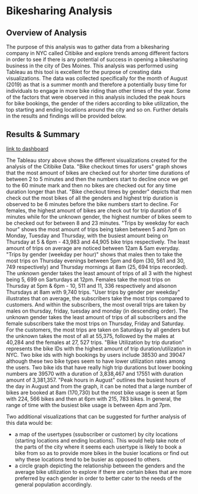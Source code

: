 # Bikesharing Analysis

## Overview of Analysis
The purpose of this analysis was to gather data from a bikesharing company in NYC called Citibike and explore trends among different factors in order to see if there is any potential of success in opening a bikesharing business in the city of Des Moines. This analysis was performed using Tableau as this tool is excellent for the purpose of creating data visualizations. The data was collected specifically for the month of August (2019) as that is a summer month and therefore a potentially busy time for individuals to engage in more bike riding than other times of the year. Some of the factors that were observed in this analysis included the peak hours for bike bookings, the gender of the riders according to bike utilization, the top starting and ending locations around the city and so on. Further details in the results and findings will be provided below.


## Results & Summary
[link to dashboard](https://public.tableau.com/app/profile/sandra.nwokolo/viz/Module15Challenge_16704322444120/NYCBikesharingData?publish=yes)

The Tableau story above shows the different visualizations created for the analysis of the Citibike Data.
"Bike checkout times for users" graph shows that the most amount of bikes are checked out for shorter time durations of between 2 to 5 minutes and then the numbers start to decline once we get to the 60 minute mark and then no bikes are checked out for any time duration longer than that.
"Bike checkout times by gender" depicts that men check out the most bikes of all the genders and highest trip duration is observed to be 6 minutes before the bike numbers start to decline. For females, the highest amount of bikes are check out for trip duration of 6 minutes while for the unknown gender, the highest number of bikes seem to be checked out for between 8 and 23 minutes.
"Trips by weekday for each hour" shows the most amount of trips being taken between 5 and 7pm on Monday, Tuesday and Thursday, with the busiest amount being on Thursday at 5 & 6pm - 43,983 and 44,905 bike trips respectively. The least amount of trips on average are noticed between 12am & 5am everyday.
"Trips by gender (weekday per hour)" shows that males then to take the most trips on Thursday evenings between 5pm and 6pm (30, 561 and 30, 749 respectively) and Thursday mornings at 8am (25, 694 trips recorded). The unknown gender takes the least amount of trips of all 3 with the highest being 5, 699 on Sarturdays at 12pm. Females take the most trips on Thursday at 5pm & 6pm - 10, 511 and 11, 336 respectively and alsonon Thursdays at 8am with 9,740 trips.
"User trips by gender per weekday" illustrates that on average, the subscribers take the most trips compared to customers. And within the subscribers, the most overall trips are taken by males on thursday, friday, tuesday and monday (in descending order). The unknown gender takes the least amount of trips of all subscribers and the female subscribers take the most trips on Thursday, Friday and Saturday. For the customers, the most trips are taken on Saturdays by all genders but the unknown takes the most of all at 55,375, followed by the males at 40,284 and the females at 27, 527 trips.
"Bike Utilization by trip duration"  represents the bike IDs with the highest amount of trip duration/utilization in NYC. Two bike ids with high bookings by users include 38530 and 39047 although these two bike types seem to have lower utilization rates among the users. Two bike ids that have really high trip durations but lower booking numbers are 39570 with a duration of 3,838,467 and 17551 with duration amount of 3,381,357. 
"Peak hours in August" outlines the busiest hours of the day in August and from the graph, it can be noted that a large number of bikes are booked at 8am (170,730) but the most bike usage is seen at 5pm with 224, 566 bikes and then at 6pm with 215, 783 bikes. In general, the range of time with the busiest bike usage is between 4pm and 7pm. 


Two additional visualizations that can be suggested for further analysis of this data would be:
- a map of the usertypes (ssubscriber or customer) by city locations (starting locations and ending locations). This would help take note of the parts of the city where it seems each usertype is likely to book a bike from so as to provide more bikes in the busier locations or find out why these locations tend to be busier as opposed to others.
- a circle graph depicting the relationship between the genders and the average bike utilization to explore if there are certain bikes that are more preferred by each gender in order to better cater to the needs of the general population accordingly.